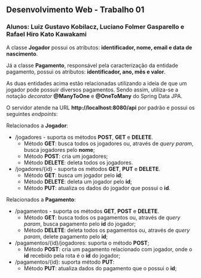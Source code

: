 ## Desenvolvimento Web - Trabalho 01

### **Alunos**: Luiz Gustavo Kobilacz, Luciano Folmer Gasparello e Rafael Hiro Kato Kawakami

A classe **Jogador** possui os atributos: **identificador, nome, email e data de nascimento**.

Já a classe **Pagamento**, responsável pela caracterização da entidade pagamento, possui os atributos: **identificador, ano, mês e valor**.

As duas entidades acima estão relacionadas utilizando a ideia de que um jogador pode possuir diversos pagamentos. Sendo assim, utiliza-se a notação *decorator* **@ManyToOne**
e **@OneToMany** do Spring Data JPA.

O servidor atende na URL **http://localhost:8080/api** por padrão e possui os seguintes *endpoints*:

Relacionados a **Jogador**:
- /jogadores - suporta os métodos **POST**, **GET** e **DELETE**.
  - Método **GET**: busca todos os jogadores ou, através de *query param*, busca jogadores pelo **nome**;
  - Método **POST**: cria um jogadores;
  - Método **DELETE**: deleta todos os jogadores.
- /jogadores/{id} - suporta os métodos **GET**, **PUT** e **DELETE**.
  - Método **GET**: busca um jogador pelo **id**;
  - Método **DELETE**: deleta um jogador pelo **id**;
  - Método **PUT**: atualiza os dados do jogador que possui o **id**.
  
Relacionados a **Pagamento**:
  - /pagamentos - suporta os métodos **GET**, **POST** e **DELETE**.
    - Método **GET**: busca todos os pagamentos ou, através de *query param*, busca pagamento pelo **id** do jogador;
    - Método **DELETE**: deleta todos os pagamentos ou, através de *query param*, delete pagamento pelo **id**;
  - /pagamentos/{id}/jogadores: suporta o método **POST**;
    - Método **POST**: cria um pagamento relacionado com jogador, onde o **id** recebido pela rota é o **id** do jogador;
  - /pagamentos/{id}: suporta método **PUT**:
    - Método **PUT**: atualiza dados do pagamento que o possui o **id**;
